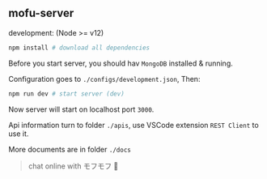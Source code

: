 ## mofu-server

development: (Node >= v12)

```bash
npm install # download all dependencies
```
Before you start server, you should hav `MongoDB` installed & running.

Configuration goes to `./configs/development.json`, Then:
```bash
npm run dev # start server (dev)
```

Now server will start on localhost port `3000`.

Api information turn to folder `./apis`, use VSCode extension `REST Client` to use it.

More documents are in folder `./docs`

> chat online with モフモフ 🦊
